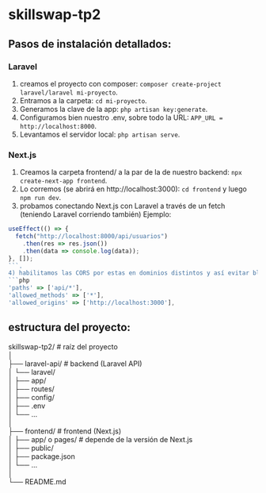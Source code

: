 # skillswap-tp2


## Pasos de instalación detallados:

### Laravel

1) creamos el proyecto con composer: `composer create-project laravel/laravel mi-proyecto`.
2) Entramos a la carpeta: `cd mi-proyecto`.
3) Generamos la clave de la app: `php artisan key:generate`.
4) Configuramos bien nuestro .env, sobre todo la URL: `APP_URL = http://localhost:8000`.
5) Levantamos el servidor local: `php artisan serve`.

### Next.js 

1) Creamos la carpeta frontend/ a la par de la de nuestro backend: `npx create-next-app frontend`.
2) Lo corremos (se abrirá en http://localhost:3000): `cd frontend` y luego `npm run dev`.
3) probamos conectando Next.js con Laravel a través de un fetch (teniendo Laravel corriendo también) Ejemplo: 
```js
useEffect(() => {
  fetch("http://localhost:8000/api/usuarios")
    .then(res => res.json())
    .then(data => console.log(data));
}, []);
```.
4) habilitamos las CORS por estas en dominios distintos y así evitar bloqueos del navegador. En /config/cors.php:
```php
'paths' => ['api/*'],
'allowed_methods' => ['*'],
'allowed_origins' => ['http://localhost:3000'],
```

## estructura del proyecto:
skillswap-tp2/                   # raíz del proyecto  
│  
├── laravel-api/             # backend (Laravel API)  
│   └── laravel/  
│       ├── app/  
│       ├── routes/  
│       ├── config/  
│       ├── .env  
│       └── ...  
│  
├── frontend/                # frontend (Next.js)  
│   ├── app/ o pages/        # depende de la versión de Next.js  
│   ├── public/  
│   ├── package.json  
│   └── ...  
│  
└── README.md  

